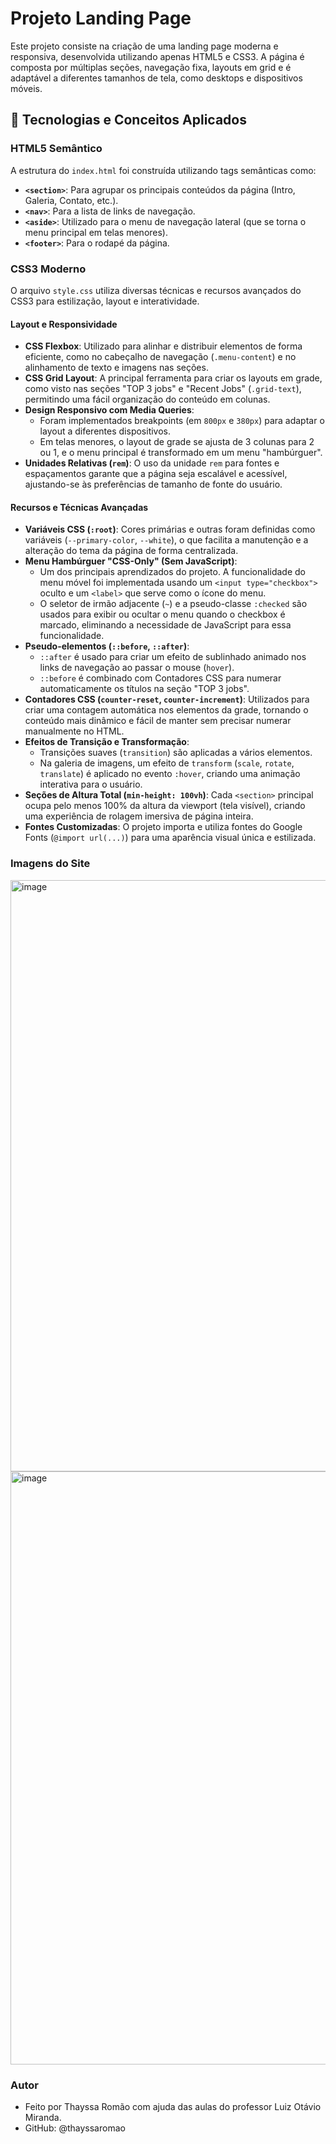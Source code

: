 # Projeto Landing Page

Este projeto consiste na criação de uma landing page moderna e responsiva, desenvolvida utilizando apenas HTML5 e CSS3. A página é composta por múltiplas seções, navegação fixa, layouts em grid e é adaptável a diferentes tamanhos de tela, como desktops e dispositivos móveis.

## 🚀 Tecnologias e Conceitos Aplicados

### **HTML5 Semântico**

A estrutura do `index.html` foi construída utilizando tags semânticas como:

-   **`<section>`**: Para agrupar os principais conteúdos da página (Intro, Galeria, Contato, etc.).
-   **`<nav>`**: Para a lista de links de navegação.
-   **`<aside>`**: Utilizado para o menu de navegação lateral (que se torna o menu principal em telas menores).
-   **`<footer>`**: Para o rodapé da página.

### **CSS3 Moderno**

O arquivo `style.css` utiliza diversas técnicas e recursos avançados do CSS3 para estilização, layout e interatividade.

#### **Layout e Responsividade**

-   **CSS Flexbox**: Utilizado para alinhar e distribuir elementos de forma eficiente, como no cabeçalho de navegação (`.menu-content`) e no alinhamento de texto e imagens nas seções.
-   **CSS Grid Layout**: A principal ferramenta para criar os layouts em grade, como visto nas seções "TOP 3 jobs" e "Recent Jobs" (`.grid-text`), permitindo uma fácil organização do conteúdo em colunas.
-   **Design Responsivo com Media Queries**:
    -   Foram implementados breakpoints (em `800px` e `380px`) para adaptar o layout a diferentes dispositivos.
    -   Em telas menores, o layout de grade se ajusta de 3 colunas para 2 ou 1, e o menu principal é transformado em um menu "hambúrguer".
-   **Unidades Relativas (`rem`)**: O uso da unidade `rem` para fontes e espaçamentos garante que a página seja escalável e acessível, ajustando-se às preferências de tamanho de fonte do usuário.

#### **Recursos e Técnicas Avançadas**

-   **Variáveis CSS (`:root`)**: Cores primárias e outras foram definidas como variáveis (`--primary-color`, `--white`), o que facilita a manutenção e a alteração do tema da página de forma centralizada.
-   **Menu Hambúrguer "CSS-Only" (Sem JavaScript)**:
    -   Um dos principais aprendizados do projeto. A funcionalidade do menu móvel foi implementada usando um `<input type="checkbox">` oculto e um `<label>` que serve como o ícone do menu.
    -   O seletor de irmão adjacente (`~`) e a pseudo-classe `:checked` são usados para exibir ou ocultar o menu quando o checkbox é marcado, eliminando a necessidade de JavaScript para essa funcionalidade.
-   **Pseudo-elementos (`::before`, `::after`)**:
    -   `::after` é usado para criar um efeito de sublinhado animado nos links de navegação ao passar o mouse (`hover`).
    -   `::before` é combinado com Contadores CSS para numerar automaticamente os títulos na seção "TOP 3 jobs".
-   **Contadores CSS (`counter-reset`, `counter-increment`)**: Utilizados para criar uma contagem automática nos elementos da grade, tornando o conteúdo mais dinâmico e fácil de manter sem precisar numerar manualmente no HTML.
-   **Efeitos de Transição e Transformação**:
    -   Transições suaves (`transition`) são aplicadas a vários elementos.
    -   Na galeria de imagens, um efeito de `transform` (`scale`, `rotate`, `translate`) é aplicado no evento `:hover`, criando uma animação interativa para o usuário.
-   **Seções de Altura Total (`min-height: 100vh`)**: Cada `<section>` principal ocupa pelo menos 100% da altura da viewport (tela visível), criando uma experiência de rolagem imersiva de página inteira.
-   **Fontes Customizadas**: O projeto importa e utiliza fontes do Google Fonts (`@import url(...)`) para uma aparência visual única e estilizada.

### Imagens do Site
<img width="2048" height="946" alt="image" src="https://github.com/user-attachments/assets/c4709f7f-3e22-4468-8003-12666b93c1b0" />
<img width="2048" height="949" alt="image" src="https://github.com/user-attachments/assets/49824da2-c59d-40e5-9759-40cba3349aca" />

### Autor
- Feito por Thayssa Romão com ajuda das aulas do professor Luiz Otávio Miranda.
- GitHub: @thayssaromao
